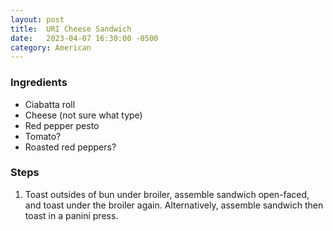 ```yaml
---
layout: post
title:  URI Cheese Sandwich
date:   2023-04-07 16:30:00 -0500
category: American
---
```


### Ingredients

- Ciabatta roll
- Cheese (not sure what type)
- Red pepper pesto
- Tomato?
- Roasted red peppers?

### Steps

1. Toast outsides of bun under broiler, assemble sandwich open-faced, and toast under the broiler again. Alternatively, assemble sandwich then toast in a panini press.
